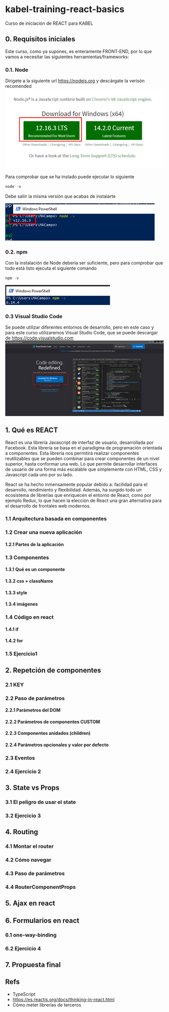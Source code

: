 # kabel-training-react-basics

Curso de iniciación de REACT para KABEL

## 0. Requisitos iniciales

Este curso, como ya supones, es enteramente FRONT-END, por lo que vamos a necesitar las siguientes herramientas/frameworks:

### 0.1. Node

Dirigete a la siguiente url <https://nodejs.org> y descárgate la verisón recomended
![Node](imgs/node.png)

Para comprobar que se ha instado puede ejecutar lo siguiente

```powershell
node -v
```

Debe saliir la misma versión que acabas de instalarte

![Node2](imgs/node2.png)

### 0.2. npm

Con la instalación de Node debería ser suficiente, pero para comprobar que todo está listo ejecuta el siguiente comando

```powershell
npm -v
```

![Npm1](imgs/npm1.png)

### 0.3 Visual Studio Code

Se puede utilizar diferentes entornos de desarrollo, pero en este caso y para este curso utilizaremos Visual Studio Code, que se puede descargar de <https://code.visualstudio.com>
![V S](imgs/VS.png)

## 1. Qué es REACT

React es una librería Javascript de interfaz de usuario, desarrollada por Facebook. Esta librería se basa en el paradigma de programación orientada a componentes. Esta librería nos permitirá realizar componentes reutilizables que se pueden combinar para crear componentes de un nivel superior, hasta conformar una web. Lo que permite desarrollar interfaces de usuario de una forma más escalable que simplemente con HTML, CSS y Javascript cada uno por su lado.

React se ha hecho inmensamente popular debido a: facilidad para el desarrollo,  rendimiento y flexibilidad. Además, ha surgido todo un ecosistema de librerías que enriquecen el entorno de React, como por ejemplo Redux, lo que hacen la elección de React una gran alternativa para el desarrollo de frontales web modernos.

### 1.1 Arquitectura basada en componentes

### 1.2 Crear una nueva aplicación

#### 1.2.1 Partes de la aplicación

### 1.3 Componentes

#### 1.3.1 Qué es un componente

#### 1.3.2 css + className

#### 1.3.3 style

#### 1.3.4 imágenes

### 1.4 Código en react

#### 1.4.1 if

#### 1.4.2 for

### 1.5 Ejercicio1

## 2. Repetción de componentes

### 2.1 KEY

### 2.2 Paso de parámetros

#### 2.2.1 Parámetros del DOM

#### 2.2.2 Parámetros de componentes CUSTOM

#### 2.2.3 Componentes anidados (children)

#### 2.2.4 Parámetros opcionales y valor por defecto

### 2.3 Eventos

### 2.4 Ejercicio 2

## 3. State vs Props

### 3.1 El peligro de usar el state

### 3.2 Ejercicio 3

## 4. Routing

### 4.1 Montar el router

### 4.2 Cómo navegar

### 4.3 Paso de parámetros

### 4.4 RouterComponentProps

## 5. Ajax en react

## 6. Formularios en react

### 6.1 one-way-binding

### 6.2 Ejercicio 4

## 7. Propuesta final

## Refs

* TypeScript
* <https://es.reactjs.org/docs/thinking-in-react.html>
* Cómo meter librerías de terceros
